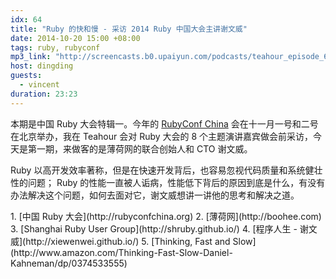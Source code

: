 ```yaml
---
idx: 64
title: "Ruby 的快和慢 - 采访 2014 Ruby 中国大会主讲谢文威"
date: 2014-10-20 15:00 +08:00
tags: ruby, rubyconf
mp3_link: "http://screencasts.b0.upaiyun.com/podcasts/teahour_episode_64.m4a"
host: dingding
guests:
  - vincent
duration: 23:23
---
```


本期是中国 Ruby 大会特辑一。今年的 [RubyConf China](http://rubyconfchina.org) 会在十一月一号和二号在北京举办，我在 Teahour 会对 Ruby 大会的 8 个主题演讲嘉宾做会前采访，今天是第一期，来做客的是薄荷网的联合创始人和 CTO 谢文威。

Ruby 以高开发效率著称，但是在快速开发背后，也容易忽视代码质量和系统健壮性的问题； Ruby 的性能一直被人诟病，性能低下背后的原因到底是什么，有没有办法解决这个问题，如何去面对它，谢文威想讲一讲他的思考和解决之道。

<section class="notes" markdown="1">
1. [中国 Ruby 大会](http://rubyconfchina.org)
2. [薄荷网](http://boohee.com)
3. [Shanghai Ruby User Group](http://shruby.github.io/)
4. [程序人生 - 谢文威](http://xiewenwei.github.io/)
5. [Thinking, Fast and Slow](http://www.amazon.com/Thinking-Fast-Slow-Daniel-Kahneman/dp/0374533555)
</section>
